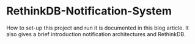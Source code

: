 # RethinkDB-Notification-System

How to set-up this project and run it is documented in this blog article. It also gives a brief introduction notification architectures and RethinkDB.
